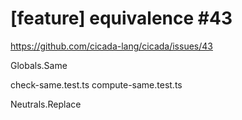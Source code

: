 # [feature] equivalence #43

https://github.com/cicada-lang/cicada/issues/43

Globals.Same

check-same.test.ts
compute-same.test.ts

Neutrals.Replace

